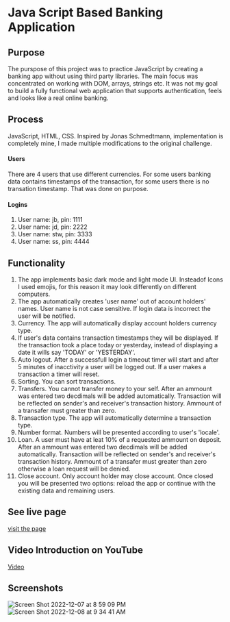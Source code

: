 # Java Script Based Banking Application

## Purpose
The purspose of this project was to practice JavaScript by creating a banking app without using third party libraries. The main focus was concentrated on working with DOM, arrays, strings etc. It was not my goal to build a fully functional web application that supports authentication, feels and looks like a real online banking. 

## Process
JavaScript, HTML, CSS. Inspired by Jonas Schmedtmann, implementation is completely mine, I made multiple modifications to the original challenge.

#### Users
There are 4 users that use different currencies. For some users banking data contains timestamps of the transaction, for some users there is no transation timestamp. That was done on purpose.

#### Logins
1. User name: jb, pin: 1111
2. User name: jd, pin: 2222
3. User name: stw, pin: 3333
4. User name: ss, pin: 4444

## Functionality
1. The app implements basic dark mode and light mode UI. Insteadof Icons I used emojis, for this reason it may look differently on different computers.
2. The app automatically creates 'user name' out of account holders' names. User name is not case sensitive. If login data is incorrect the user will be notified.
3. Currency. The app will automatically display account holders currency type.
4. If user's data contains transaction timestamps they will be displayed. If the transaction took a place today or yesterday, instead of displaying a date it wills say 'TODAY' or 'YESTERDAY'. 
5. Auto logout. After a successfull login a timeout timer will start and after 5 minutes of inacctivity a user will be logged out. If a user makes a transaction a timer will reset.
6. Sorting. You can sort transactions.
7. Transfers. You cannot transfer money to your self. After an ammount was entered two decdimals will be added automatically. Transaction will be reflected on sender's and receiver's transaction history. Ammount of a transafer must greater than zero.
8. Transaction type. The app will automatically determine a transaction type.
9. Number format. Numbers will be presented according to user's 'locale'.
10. Loan. A user must have at leat 10% of a requested ammount on deposit.  After an ammount was entered two decdimals will be added automatically. Transaction will be reflected on sender's and receiver's transaction history. Ammount of a transafer must greater than zero otherwise a loan request will be denied.
11. Close account. Only account holder may close account. Once closed you will be presented two options: reload the app or continue with the existing data and remaining users.

## See live page
[visit the page](https://learnfl.github.io/proj-web-bankist/)

## Video Introduction on YouTube
[Video](https://youtu.be/G_C3BJlRKEs)


## Screenshots
![Screen Shot 2022-12-07 at 8 59 09 PM](https://user-images.githubusercontent.com/86169204/206338069-9a1f75f9-1e83-4a63-b22a-6a50deb4732b.png)
![Screen Shot 2022-12-08 at 9 34 41 AM](https://user-images.githubusercontent.com/86169204/206473749-b8032cbd-e29b-43ab-a06b-af846ae924c2.png)


